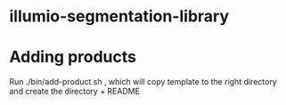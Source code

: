 # illumio-segmentation-library

# Adding products

Run ./bin/add-product.sh <Your-Product>, which will copy template to the right directory and create the directory + README
